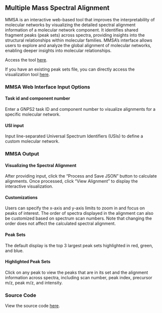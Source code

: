 ## Multiple Mass Spectral Alignment
MMSA is an interactive web-based tool that improves the interpretability of molecular networks by visualizing the detailed spectral alignment information of a molecular network component. It identifies shared fragment peaks (peak sets) across spectra, providing insights into the structural relationships within molecular families. MMSA’s interface allows users to explore and analyze the global alignment of molecular networks, enabling deeper insights into molecular relationships.

Access the tool [here](https://multiplealignment.gnps2.org/setscreation/).

If you have an existing peak sets file, you can directly access the visualization tool [here](https://multiplealignment.gnps2.org/spectraalignment). 

### MMSA Web Interface Input Options

#### Task id and component number
Enter a GNPS2 task ID and component number to visualize alignments for a specific molecular network.

#### USI input
Input line-separated Universal Spectrum Identifiers (USIs) to define a custom molecular network. 

### MMSA Output

#### Visualizing the Spectral Alignment
After providing input, click the “Process and Save JSON” button to calculate alignments. Once processed, click “View Alignment” to display the interactive visualization.

#### Customizations
Users can specify the x-axis and y-axis limits to zoom in and focus on peaks of interest. The order of spectra displayed in the alignment can also be customized based on spectrum scan numbers. Note that changing the order does not affect the calculated spectral alignment.

#### Peak Sets
The default display is the top 3 largest peak sets highlighted in red, green, and blue.

#### Highlighted Peak Sets
Click on any peak to view the peaks that are in its set and the alignment information across spectra, including scan number, peak index, precursor m/z, peak m/z, and intensity.

### Source Code 
View the source code [here](https://github.com/Wang-Bioinformatics-Lab/NetworkFamily_MultipleAlignment_Website). 